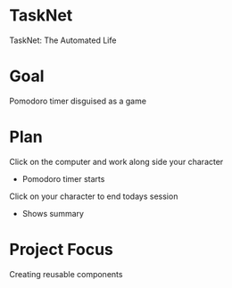 # TaskNet
TaskNet: The Automated Life

# Goal
Pomodoro timer disguised as a game

# Plan
Click on the computer and work along side your character
  - Pomodoro timer starts

Click on your character to end todays session
  - Shows summary

# Project Focus
Creating reusable components

